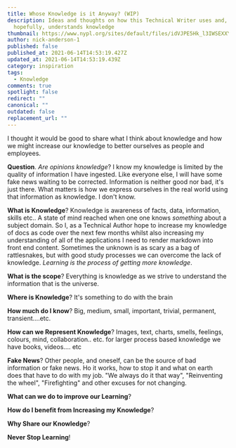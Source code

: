 ```yaml
---
title: Whose Knowledge is it Anyway? (WIP)
description: Ideas and thoughts on how this Technical Writer uses and,
  hopefully, understands knowledge
thumbnail: https://www.nypl.org/sites/default/files/idVJPE5Hk_l3IWSEXXYs_vvjXC13mMPXJoq_4r7WXYTad1UZw3SScYs_OXsAnXhw8XKEvcmYLwXdCj8paqJ0eRBcmbqbG09OYpBR-L5YWqaBnQhF_EQj6jM8u8TaSB7X52vzG5xG.png
author: nick-anderson-1
published: false
published_at: 2021-06-14T14:53:19.427Z
updated_at: 2021-06-14T14:53:19.439Z
category: inspiration
tags:
  - Knowledge
comments: true
spotlight: false
redirect: ""
canonical: ""
outdated: false
replacement_url: ""
---
```

I thought it would be good to share what I think about knowledge and how we might increase our knowledge to better ourselves as people and employees. 

**Question**. *Are opinions knowledge*? I know my knowledge is limited by the quality of information I have ingested. Like everyone else, I will have some fake news waiting to be corrected. Information is neither good nor bad, it's just there. What matters is how we express ourselves in the real world using that information as knowledge. I don't know.

**What is Knowledge**? Knowledge is awareness of facts, data, information, skills etc.. A state of mind reached when one one knows *something* about a subject domain. So I, as a Technical Author hope to increase my knowledge of docs as code over the next few months whilst also increasing my understanding of all of the applications I need to render markdown into front end content. Sometimes the unknown is as scary as a bag of rattlesnakes, but with good study processes we can overcome the lack of knowledge. *Learning is the process of getting more knowledge*.

**What is the scope**? Everything is knowledge as we strive to understand the information that is the universe.

**Where is Knowledge**? It's something to do with the brain

**How much do I know**? Big, medium, small, important, trivial, permanent, transient....etc.

**How can we Represent Knowledge**? Images, text, charts, smells, feelings, colours, mind, collaboration.. etc. for larger process based knowledge we have books, videos.... etc

**Fake News**? Other people, and oneself, can be the source of bad information or fake news. Ho it works, how to stop it and what on earth does that have to do with my job. "We always do it that way", "Reinventing the wheel", "Firefighting" and other excuses for not changing.

**What can we do to improve our Learning**?

**How do I benefit from Increasing my Knowledge**?

**Why Share our Knowledge**? 

**Never Stop Learning**!